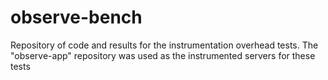 # observe-bench

Repository of code and results for the instrumentation overhead tests. The "observe-app" repository was used as the instrumented servers for these tests
